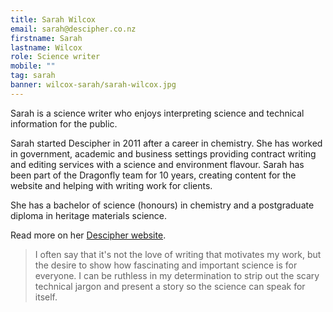 ```yaml
---
title: Sarah Wilcox
email: sarah@descipher.co.nz
firstname: Sarah
lastname: Wilcox
role: Science writer
mobile: ""
tag: sarah
banner: wilcox-sarah/sarah-wilcox.jpg
---
```


Sarah is a science writer who enjoys interpreting science and technical
information for the public.

<!--more-->

Sarah started Descipher in 2011 after a career in chemistry. She has worked in
government, academic and business settings providing contract writing and
editing services with a science and environment flavour. Sarah has been part of
the Dragonfly team for 10 years, creating content for the website and helping
with writing work for clients.

She has a bachelor of science (honours) in chemistry and a postgraduate diploma
in heritage materials science.

Read more on her [Descipher website](http://www.descipher.co.nz).

> I often say that it's not the love of writing that motivates my work, but the
> desire to show how fascinating and important science is for everyone. I can
> be ruthless in my determination to strip out the scary technical jargon and
> present a story so the science can speak for itself.
